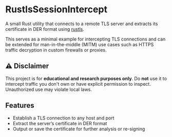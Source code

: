 # RustlsSessionIntercept

A small Rust utility that connects to a remote TLS server and extracts its certificate in DER format using [rustls](https://github.com/rustls/rustls).

This serves as a minimal example for intercepting TLS connections and can be extended for man-in-the-middle (MITM) use cases such as HTTPS traffic decryption in custom firewalls or proxies.

## ⚠️ Disclaimer

This project is for **educational and research purposes only**. Do **not** use it to intercept traffic you don't own or have explicit permission to inspect. Unauthorized use may violate local laws.

## Features

- Establish a TLS connection to any host and port
- Extract the server’s certificate in DER format
- Output or save the certificate for further analysis or re-signing

